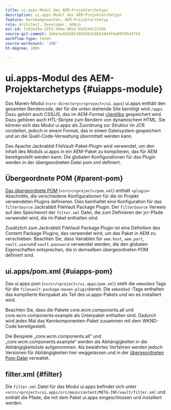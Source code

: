 ```yaml
---
title: ui.apps-Modul des AEM-Projektarchetyps
description: ui.apps-Modul des AEM-Projektarchetyps
feature: Kernkomponenten, AEM-Projektarchetyp
role: Architect, Developer, Admin
exl-id: fc63a19a-3253-44ee-96e2-bb5544c2235b
source-git-commit: 3ebe1a42d265185b36424b01844f4a00f05d4724
workflow-type: tm+mt
source-wordcount: '340'
ht-degree: 100%

---
```


# ui.apps-Modul des AEM-Projektarchetyps {#uiapps-module}

Das Maven-Modul (`<src-directory>/<project>/ui.apps`) ui.apps enthält den gesamten Rendercode, der für die unten stehende Site benötigt wird `/apps`. Dazu gehört auch CSS/JS, das im AEM-Format [clientlibs](uifrontend.md#clientlibs) gespeichert wird. Dazu gehören auch HTL-Skripte zum Rendern von dynamischem HTML. Sie können sich das Modul ui.apps als Zuordnung zur Struktur im JCR vorstellen, jedoch in einem Format, das in einem Dateisystem gespeichert und an die Quell-Code-Verwaltung übermittelt werden kann.

Das Apache Jackrabbit FileVault-Paket-Plugin wird verwendet, um den Inhalt des Moduls ui.apps in ein AEM-Paket zu kompilieren, das für AEM bereitgestellt werden kann. Die globalen Konfigurationen für das Plugin werden in der übergeordneten Datei pom.xml definiert.

## Übergeordnete POM {#parent-pom}

[Das übergeordnete POM](/help/developing/archetype/using.md#parent-pom) (`<src>/<project>/pom.xml`) enthält `<plugin>` Abschnitte, die verschiedene Konfigurationen für die im Projekt verwendeten Plugins definieren. Dies beinhaltet eine Konfiguration für das `filterSource` Jackrabbit FileVault Package Plugin. Der `filterSource` Verweis auf den Speicherort der `filter.xml` Datei, die zum Definieren der jcr-Pfade verwendet wird, die im Paket enthalten sind.

Zusätzlich zum Jackrabbit FileVault Package Plugin ist eine Definition des Content Package Plugins, das verwendet wird, um das Paket in AEM zu verschieben. Beachten Sie, dass Variablen für `aem.host`, `aem.port`, `vault.user`und `vault.password` verwendet werden, die den globalen Eigenschaften entsprechen, die in demselben übergeordneten POM definiert sind.

## ui.apps/pom.xml {#uiapps-pom}

Das ui.apps pom (`<src>/<project>/ui.apps/pom.xml`) stellt die `embedded` Tags für die `filevault-package-maven-plugin`bereit. Die `embedded` -Tags enthalten das kompilierte Kernpaket als Teil des ui.apps-Pakets und wo es installiert wird.

Beachten Sie, dass die Pakete core.wcm.components.all und core.wcm.components.example als Unterpaket enthalten sind. Dadurch wird jedes Mal das Kernkomponenten-Paket zusammen mit dem WKND-Code bereitgestellt.

Die Beispiele „core.wcm.components.all“ und „core.wcm.components.example“ werden als Abhängigkeiten in die Abhängigkeitsliste aufgenommen. Als bewährtes Verfahren werden jedoch Versionen für Abhängigkeiten hier weggelassen und in der [übergeordneten Pom-Datei](/help/developing/archetype/using.md#core-components) verwaltet.

## filter.xml {#filter}

Die `filter.xml` Datei für das Modul ui.apps befindet sich unter `<src>/<project>/ui.apps/src/main/content/META-INF/vault/filter.xml` und enthält die Pfade, die mit dem Paket ui.apps eingeschlossen und installiert werden.
